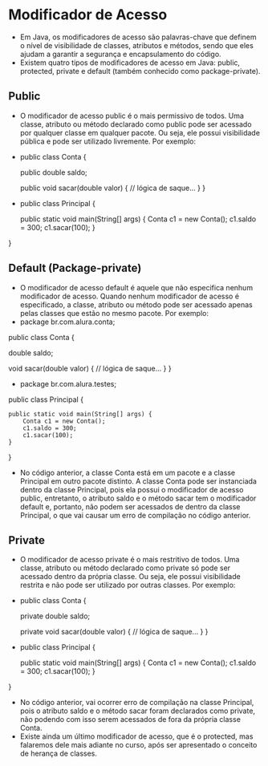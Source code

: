 # Modificador de Acesso

- Em Java, os modificadores de acesso são palavras-chave que definem o nível de visibilidade de classes, atributos e 
métodos, sendo que eles ajudam a garantir a segurança e encapsulamento do código.
- Existem quatro tipos de modificadores de acesso em Java: public, protected, private e default (também conhecido 
  como package-private).

## Public
- O modificador de acesso public é o mais permissivo de todos. Uma classe, atributo ou método declarado como public 
pode ser acessado por qualquer classe em qualquer pacote. Ou seja, ele possui visibilidade pública e pode ser
utilizado livremente. Por exemplo:
- public class Conta {

  public double saldo;

  public void sacar(double valor) {
  // lógica de saque...
  }
  }
- public class Principal {

  public static void main(String[] args) {
  Conta c1 = new Conta();
  c1.saldo = 300;
  c1.sacar(100);
  }

}

## Default (Package-private)
- O modificador de acesso default é aquele que não especifica nenhum modificador de acesso. Quando nenhum modificador 
de acesso é especificado, a classe, atributo ou método pode ser acessado apenas pelas classes que estão no mesmo pacote. Por exemplo:
- package br.com.alura.conta;

public class Conta {

double saldo;

void sacar(double valor) {
// lógica de saque...
}
}
- package br.com.alura.testes;

public class Principal {

    public static void main(String[] args) {
        Conta c1 = new Conta();
        c1.saldo = 300;
        c1.sacar(100);
    }

}
- No código anterior, a classe Conta está em um pacote e a classe Principal em outro pacote distinto. A classe Conta 
pode ser instanciada dentro da classe Principal, pois ela possui o modificador de acesso public, entretanto, o 
atributo saldo e o método sacar tem o modificador default e, portanto, não podem ser acessados de dentro da classe
  Principal, o que vai causar um erro de compilação no código anterior.
## Private
- O modificador de acesso private é o mais restritivo de todos. Uma classe, atributo ou método declarado como private 
só pode ser acessado dentro da própria classe. Ou seja, ele possui visibilidade restrita e não pode ser utilizado por outras classes. Por exemplo:
- public class Conta {

  private double saldo;

  private void sacar(double valor) {
  // lógica de saque...
  }
  }
- public class Principal {

  public static void main(String[] args) {
  Conta c1 = new Conta();
  c1.saldo = 300;
  c1.sacar(100);
  }

}
- No código anterior, vai ocorrer erro de compilação na classe Principal, pois o atributo saldo e o método sacar 
foram declarados como private, não podendo com isso serem acessados de fora da própria classe Conta.
- Existe ainda um último modificador de acesso, que é o protected, mas falaremos dele mais adiante no curso, após 
  ser apresentado o conceito de herança de classes.






